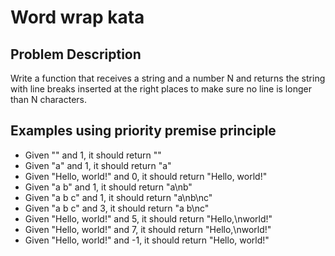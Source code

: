 # Word wrap kata

## Problem Description

Write a function that receives a string and a number N and returns
the string with line breaks inserted at the right places to make 
sure no line is longer than N characters.

## Examples using priority premise principle

- Given "" and 1, it should return ""
- Given "a" and 1, it should return "a"
- Given "Hello, world!" and 0, it should return "Hello, world!"
- Given "a b" and 1, it should return "a\nb"
- Given "a b c" and 1, it should return "a\nb\nc"
- Given "a b c" and 3, it should return "a b\nc"
- Given "Hello, world!" and 5, it should return "Hello,\nworld!"
- Given "Hello, world!" and 7, it should return "Hello,\nworld!"
- Given "Hello, world!" and -1, it should return "Hello, world!"